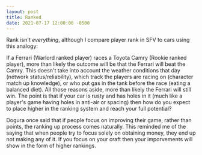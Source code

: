 ```yaml
---
layout: post
title: Ranked
date: 2021-07-17 12:00:00 -0500
---
```


Rank isn't _everything_, although I compare player rank in SFV to cars using this analogy: 

If a Ferrari (Warlord ranked player) races a Toyota Camry (Rookie ranked player), more than likely the outcome will be that the Ferrari will beat the Camry.
This doesn't take into account the weather conditions that day (network status/reliability), which track the players are racing on (character match up knowledge), or who put gas in the tank before the race (eating a balanced diet).
All those reasons aside, more than likely the Ferrari will still win.
The point is that if your car is rusty and has holes in it (much like a player's game having holes in anti-air or spacing) then how do you expect to place higher in the ranking system and reach your full potential?

Dogura once said that if people focus on improving their game, rather than points, the ranking up process comes naturally. This reminded me of the saying that when people try to focus solely on obtaining money, they end up not making any of it. If you focus on your craft then your imporvements will show in the form of higher rankings.
